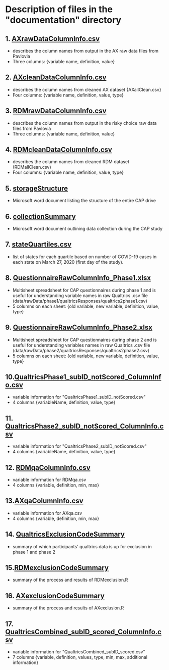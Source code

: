 # Description of files in the "documentation" directory 

## 1.  [AXrawDataColumnInfo.csv](./AXrawDataColumnInfo.csv)

-   describes the column names from output in the AX raw data files from Pavlovia
-   Three columns: {variable name, definition, value}

## 2.  [AXcleanDataColumnInfo.csv](./AXcleanDataColumnInfo.csv)

-   describes the column names from cleaned AX dataset {AXallClean.csv}
-   Four columns: {variable name, definition, value, type}

## 3.  [RDMrawDataColumnInfo.csv](./RDMrawDataColumnInfo.csv)

-   describes the column names from output in the risky choice raw data files from Pavlovia
-   Three columns: {variable name, definition, value}

## 4.  [RDMcleanDataColumnInfo.csv](./RDMcleanDataColumnInfo.csv)

-   describes the column names from cleaned RDM dataset (RDMallClean.csv)
-   Four columns: {variable name, definition, value, type}

## 5.  [storageStructure](./storageStructure.docx)

-   Microsoft word document listing the structure of the entire CAP drive

## 6. [collectionSummary](./collectionSummary.docx)

-   Microsoft word document outlining data collection during the CAP study

## 7. [stateQuartiles.csv](./stateQuartiles.csv)

-   list of states for each quartile based on number of COVID-19 cases in each state on March 27, 2020 (first day of the study).

## 8. [QuestionnaireRawColumnInfo_Phase1.xlsx](./QuestionnaireRawColumnInfo_Phase1.xlsx)

-   Multisheet spreadsheet for CAP questionnaires during phase 1 and is useful for understanding variable names in raw Qualtrics .csv file (data/rawData/phase1/qualtricsResponses/qualtrics2phase1.csv)
-   5 columns on each sheet: {old variable, new variable, definition, value, type}

## 9. [QuestionnaireRawColumnInfo_Phase2.xlsx](./QuestionnaireRawColumnInfo_Phase2.xlsx)

-   Multisheet spreadsheet for CAP questionnaires during phase 2 and is useful for understanding variables names in raw Qualtrics .csv file (data/rawData/phase2/qualtricsResponses/qualtrics2phase2.csv)
-   5 columns on each sheet: {old variable, new variable, definition, value, type}

## 10.[QualtricsPhase1_subID_notScored_ColumnInfo.csv](./QualtricsPhase1_subID_notScored_ColumnInfo.csv)

-   variable information for "QualtricsPhase1_subID_notScored.csv"
-   4 columns {variableName, definition, value, type}

## 11. [QualtricsPhase2_subID_notScored_ColumnInfo.csv](./QualtricsPhase2_subID_notScored_ColumnInfo.csv)

-   variable information for "QualtricsPhase2_subID_notScored.csv"
-   4 columns {variableName, definition, value, type}

## 12. [RDMqaColumnInfo.csv](./RDMqaColumnInfo.csv)

-   variable information for RDMqa.csv
-   4 columns {variable, definition, min, max}

## 13.[AXqaColumnInfo.csv](./AXqaColumnInfo.xlsx)

-   variable information for AXqa.csv
-   4 columns {variable, definition, min, max}

## 14. [QualtricsExclusionCodeSummary](./QualtricsExclusionCodeSummary.md)

-   summary of which participants' qualtrics data is up for exclusion in phase 1 and phase 2 

## 15.[RDMexclusionCodeSummary](./RDMexclusionCodeSummary.md)

-   summary of the process and results of RDMexclusion.R

## 16. [AXexclusionCodeSummary](./AXexclusionCodeSummary.md)

-   summary of the process and results of AXexclusion.R

## 17. [QualtricsCombined_subID_scored_ColumnInfo.csv](./QualtricsCombined_subID_scored_ColumnInfo.csv)

-   variable information for "QualtricsCombined_subID_scored.csv"
-   7 columns {variable, definition, values, type, min, max, additional information}
